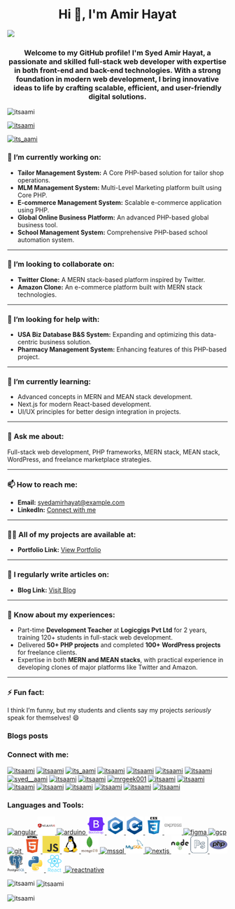 <h1 align="center">Hi 👋, I'm Amir Hayat</h1>

<a href="https://github.com/itsaami">
    <img src="https://readme-typing-svg.herokuapp.com/?lines=👨‍💻+Full+Stack+Developer;🌟+MEAN+and+MERN+Stack+Developer;🚀+Entrepreneur+and+Software+House+Owner;🔗+GitHub+Profile:+itsaami&font=Roboto&size=32&duration=3500&pause=500&center=true&vCenter=true&width=700&height=60&color=007bff">
</a>


<h3 align="center">Welcome to my GitHub profile! I'm Syed Amir Hayat, a passionate and skilled full-stack web developer with expertise in both front-end and back-end technologies. With a strong foundation in modern web development, I bring innovative ideas to life by crafting scalable, efficient, and user-friendly digital solutions.</h3>

<p align="left"> <img src="https://komarev.com/ghpvc/?username=itsaami&label=Profile%20views&color=0e75b6&style=flat" alt="itsaami" /> </p>

<p align="left"> <a href="https://github.com/ryo-ma/github-profile-trophy"><img src="https://github-profile-trophy.vercel.app/?username=itsaami" alt="itsaami" /></a> </p>

<p align="left"> <a href="https://twitter.com/its_aami" target="blank"><img src="https://img.shields.io/twitter/follow/its_aami?logo=twitter&style=for-the-badge" alt="its_aami" /></a> </p>

### 🔭 **I’m currently working on:**
- **Tailor Management System:** A Core PHP-based solution for tailor shop operations.
- **MLM Management System:** Multi-Level Marketing platform built using Core PHP.
- **E-commerce Management System:** Scalable e-commerce application using PHP.
- **Global Online Business Platform:** An advanced PHP-based global business tool.
- **School Management System:** Comprehensive PHP-based school automation system.

---

### 👯 **I’m looking to collaborate on:**
- **Twitter Clone:** A MERN stack-based platform inspired by Twitter.
- **Amazon Clone:** An e-commerce platform built with MERN stack technologies.

---

### 🤝 **I’m looking for help with:**
- **USA Biz Database B&S System:** Expanding and optimizing this data-centric business solution.
- **Pharmacy Management System:** Enhancing features of this PHP-based project.

---

### 🌱 **I’m currently learning:**
- Advanced concepts in MERN and MEAN stack development.
- Next.js for modern React-based development.
- UI/UX principles for better design integration in projects.

---

### 💬 **Ask me about:**
Full-stack web development, PHP frameworks, MERN stack, MEAN stack, WordPress, and freelance marketplace strategies.

---

### 📫 **How to reach me:**
- **Email:** syedamirhayat@example.com
- **LinkedIn:** [Connect with me](https://linkedin.com/in/syedamirhayat)

---

### 👨‍💻 **All of my projects are available at:**
- **Portfolio Link:** [View Portfolio](#)

---

### 📝 **I regularly write articles on:**
- **Blog Link:** [Visit Blog](#)

---

### 📄 **Know about my experiences:**
- Part-time **Development Teacher** at **Logicgigs Pvt Ltd** for 2 years, training 120+ students in full-stack web development.
- Delivered **50+ PHP projects** and completed **100+ WordPress projects** for freelance clients.
- Expertise in both **MERN and MEAN stacks**, with practical experience in developing clones of major platforms like Twitter and Amazon.

---

### ⚡ **Fun fact:**
I think I’m funny, but my students and clients say my projects *seriously* speak for themselves! 😄

### Blogs posts
<!-- BLOG-POST-LIST:START -->
<!-- BLOG-POST-LIST:END -->

<h3 align="left">Connect with me:</h3>
<p align="left">
<a href="https://codepen.io/itsaami" target="blank"><img align="center" src="https://raw.githubusercontent.com/rahuldkjain/github-profile-readme-generator/master/src/images/icons/Social/codepen.svg" alt="itsaami" height="30" width="40" /></a>
<a href="https://dev.to/itsaami" target="blank"><img align="center" src="https://raw.githubusercontent.com/rahuldkjain/github-profile-readme-generator/master/src/images/icons/Social/devto.svg" alt="itsaami" height="30" width="40" /></a>
<a href="https://twitter.com/its_aami" target="blank"><img align="center" src="https://raw.githubusercontent.com/rahuldkjain/github-profile-readme-generator/master/src/images/icons/Social/twitter.svg" alt="its_aami" height="30" width="40" /></a>
<a href="https://linkedin.com/in/itsaami" target="blank"><img align="center" src="https://raw.githubusercontent.com/rahuldkjain/github-profile-readme-generator/master/src/images/icons/Social/linked-in-alt.svg" alt="itsaami" height="30" width="40" /></a>
<a href="https://codesandbox.com/itsaami" target="blank"><img align="center" src="https://raw.githubusercontent.com/rahuldkjain/github-profile-readme-generator/master/src/images/icons/Social/codesandbox.svg" alt="itsaami" height="30" width="40" /></a>
<a href="https://kaggle.com/itsaami" target="blank"><img align="center" src="https://raw.githubusercontent.com/rahuldkjain/github-profile-readme-generator/master/src/images/icons/Social/kaggle.svg" alt="itsaami" height="30" width="40" /></a>
<a href="https://fb.com/itsaami" target="blank"><img align="center" src="https://raw.githubusercontent.com/rahuldkjain/github-profile-readme-generator/master/src/images/icons/Social/facebook.svg" alt="itsaami" height="30" width="40" /></a>
<a href="https://instagram.com/syed__aami" target="blank"><img align="center" src="https://raw.githubusercontent.com/rahuldkjain/github-profile-readme-generator/master/src/images/icons/Social/instagram.svg" alt="syed__aami" height="30" width="40" /></a>
<a href="https://dribbble.com/itsaami" target="blank"><img align="center" src="https://raw.githubusercontent.com/rahuldkjain/github-profile-readme-generator/master/src/images/icons/Social/dribbble.svg" alt="itsaami" height="30" width="40" /></a>
<a href="https://hashnode.com/itsaami" target="blank"><img align="center" src="https://raw.githubusercontent.com/rahuldkjain/github-profile-readme-generator/master/src/images/icons/Social/hashnode.svg" alt="itsaami" height="30" width="40" /></a>
<a href="https://www.youtube.com/c/mrgeek001" target="blank"><img align="center" src="https://raw.githubusercontent.com/rahuldkjain/github-profile-readme-generator/master/src/images/icons/Social/youtube.svg" alt="mrgeek001" height="30" width="40" /></a>
<a href="https://www.codechef.com/users/itsaami" target="blank"><img align="center" src="https://cdn.jsdelivr.net/npm/simple-icons@3.1.0/icons/codechef.svg" alt="itsaami" height="30" width="40" /></a>
<a href="https://www.hackerrank.com/itsaami" target="blank"><img align="center" src="https://raw.githubusercontent.com/rahuldkjain/github-profile-readme-generator/master/src/images/icons/Social/hackerrank.svg" alt="itsaami" height="30" width="40" /></a>
<a href="https://www.leetcode.com/itsaami" target="blank"><img align="center" src="https://raw.githubusercontent.com/rahuldkjain/github-profile-readme-generator/master/src/images/icons/Social/leet-code.svg" alt="itsaami" height="30" width="40" /></a>
<a href="https://www.hackerearth.com/itsaami" target="blank"><img align="center" src="https://raw.githubusercontent.com/rahuldkjain/github-profile-readme-generator/master/src/images/icons/Social/hackerearth.svg" alt="itsaami" height="30" width="40" /></a>
<a href="https://auth.geeksforgeeks.org/user/itsaami" target="blank"><img align="center" src="https://raw.githubusercontent.com/rahuldkjain/github-profile-readme-generator/master/src/images/icons/Social/geeks-for-geeks.svg" alt="itsaami" height="30" width="40" /></a>
<a href="https://www.topcoder.com/members/itsaami" target="blank"><img align="center" src="https://raw.githubusercontent.com/rahuldkjain/github-profile-readme-generator/master/src/images/icons/Social/topcoder.svg" alt="itsaami" height="30" width="40" /></a>
<a href="https://discord.gg/itsaami" target="blank"><img align="center" src="https://raw.githubusercontent.com/rahuldkjain/github-profile-readme-generator/master/src/images/icons/Social/discord.svg" alt="itsaami" height="30" width="40" /></a>
<a href="/itsaami" target="blank"><img align="center" src="https://raw.githubusercontent.com/rahuldkjain/github-profile-readme-generator/master/src/images/icons/Social/rss.svg" alt="itsaami" height="30" width="40" /></a>
</p>

<h3 align="left">Languages and Tools:</h3>
<p align="left"> <a href="https://angular.io" target="_blank" rel="noreferrer"> <img src="https://angular.io/assets/images/logos/angular/angular.svg" alt="angular" width="40" height="40"/> </a> <a href="https://angular.io" target="_blank" rel="noreferrer"> <img src="https://raw.githubusercontent.com/devicons/devicon/master/icons/angularjs/angularjs-original-wordmark.svg" alt="angularjs" width="40" height="40"/> </a> <a href="https://www.arduino.cc/" target="_blank" rel="noreferrer"> <img src="https://cdn.worldvectorlogo.com/logos/arduino-1.svg" alt="arduino" width="40" height="40"/> </a> <a href="https://getbootstrap.com" target="_blank" rel="noreferrer"> <img src="https://raw.githubusercontent.com/devicons/devicon/master/icons/bootstrap/bootstrap-plain-wordmark.svg" alt="bootstrap" width="40" height="40"/> </a> <a href="https://www.cprogramming.com/" target="_blank" rel="noreferrer"> <img src="https://raw.githubusercontent.com/devicons/devicon/master/icons/c/c-original.svg" alt="c" width="40" height="40"/> </a> <a href="https://www.w3schools.com/cpp/" target="_blank" rel="noreferrer"> <img src="https://raw.githubusercontent.com/devicons/devicon/master/icons/cplusplus/cplusplus-original.svg" alt="cplusplus" width="40" height="40"/> </a> <a href="https://www.w3schools.com/css/" target="_blank" rel="noreferrer"> <img src="https://raw.githubusercontent.com/devicons/devicon/master/icons/css3/css3-original-wordmark.svg" alt="css3" width="40" height="40"/> </a> <a href="https://expressjs.com" target="_blank" rel="noreferrer"> <img src="https://raw.githubusercontent.com/devicons/devicon/master/icons/express/express-original-wordmark.svg" alt="express" width="40" height="40"/> </a> <a href="https://www.figma.com/" target="_blank" rel="noreferrer"> <img src="https://www.vectorlogo.zone/logos/figma/figma-icon.svg" alt="figma" width="40" height="40"/> </a> <a href="https://cloud.google.com" target="_blank" rel="noreferrer"> <img src="https://www.vectorlogo.zone/logos/google_cloud/google_cloud-icon.svg" alt="gcp" width="40" height="40"/> </a> <a href="https://git-scm.com/" target="_blank" rel="noreferrer"> <img src="https://www.vectorlogo.zone/logos/git-scm/git-scm-icon.svg" alt="git" width="40" height="40"/> </a> <a href="https://www.w3.org/html/" target="_blank" rel="noreferrer"> <img src="https://raw.githubusercontent.com/devicons/devicon/master/icons/html5/html5-original-wordmark.svg" alt="html5" width="40" height="40"/> </a> <a href="https://developer.mozilla.org/en-US/docs/Web/JavaScript" target="_blank" rel="noreferrer"> <img src="https://raw.githubusercontent.com/devicons/devicon/master/icons/javascript/javascript-original.svg" alt="javascript" width="40" height="40"/> </a> <a href="https://www.linux.org/" target="_blank" rel="noreferrer"> <img src="https://raw.githubusercontent.com/devicons/devicon/master/icons/linux/linux-original.svg" alt="linux" width="40" height="40"/> </a> <a href="https://www.mongodb.com/" target="_blank" rel="noreferrer"> <img src="https://raw.githubusercontent.com/devicons/devicon/master/icons/mongodb/mongodb-original-wordmark.svg" alt="mongodb" width="40" height="40"/> </a> <a href="https://www.microsoft.com/en-us/sql-server" target="_blank" rel="noreferrer"> <img src="https://www.svgrepo.com/show/303229/microsoft-sql-server-logo.svg" alt="mssql" width="40" height="40"/> </a> <a href="https://www.mysql.com/" target="_blank" rel="noreferrer"> <img src="https://raw.githubusercontent.com/devicons/devicon/master/icons/mysql/mysql-original-wordmark.svg" alt="mysql" width="40" height="40"/> </a> <a href="https://nextjs.org/" target="_blank" rel="noreferrer"> <img src="https://cdn.worldvectorlogo.com/logos/nextjs-2.svg" alt="nextjs" width="40" height="40"/> </a> <a href="https://nodejs.org" target="_blank" rel="noreferrer"> <img src="https://raw.githubusercontent.com/devicons/devicon/master/icons/nodejs/nodejs-original-wordmark.svg" alt="nodejs" width="40" height="40"/> </a> <a href="https://www.photoshop.com/en" target="_blank" rel="noreferrer"> <img src="https://raw.githubusercontent.com/devicons/devicon/master/icons/photoshop/photoshop-line.svg" alt="photoshop" width="40" height="40"/> </a> <a href="https://www.php.net" target="_blank" rel="noreferrer"> <img src="https://raw.githubusercontent.com/devicons/devicon/master/icons/php/php-original.svg" alt="php" width="40" height="40"/> </a> <a href="https://www.postgresql.org" target="_blank" rel="noreferrer"> <img src="https://raw.githubusercontent.com/devicons/devicon/master/icons/postgresql/postgresql-original-wordmark.svg" alt="postgresql" width="40" height="40"/> </a> <a href="https://www.python.org" target="_blank" rel="noreferrer"> <img src="https://raw.githubusercontent.com/devicons/devicon/master/icons/python/python-original.svg" alt="python" width="40" height="40"/> </a> <a href="https://reactjs.org/" target="_blank" rel="noreferrer"> <img src="https://raw.githubusercontent.com/devicons/devicon/master/icons/react/react-original-wordmark.svg" alt="react" width="40" height="40"/> </a> <a href="https://reactnative.dev/" target="_blank" rel="noreferrer"> <img src="https://reactnative.dev/img/header_logo.svg" alt="reactnative" width="40" height="40"/> </a> 

<p><img align="left" src="https://github-readme-stats.vercel.app/api/top-langs?username=itsaami&show_icons=true&locale=en&layout=compact" alt="itsaami" /></p>

<p>&nbsp;<img align="center" src="https://github-readme-stats.vercel.app/api?username=itsaami&show_icons=true&locale=en" alt="itsaami" /></p>

<p><img align="center" src="https://github-readme-streak-stats.herokuapp.com/?user=itsaami&" alt="itsaami" /></p>
